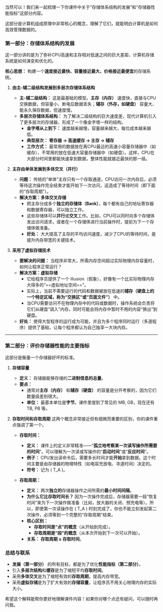 当然可以！我们来一起梳理一下你课件中关于“存储体系结构的发展”和“存储器性能指标”这部分内容。

这部分是计算机组成原理中非常核心的概念，理解了它们，就能明白计算机是如何高效管理数据的。

### 第一部分：存储体系结构的发展

这一部分讲的是为了弥补CPU高速和主存相对低速之间的巨大差距，计算机存储系统是如何演变和优化的。

**核心思想：** 构建一个**速度接近最快、容量接近最大、价格接近最便宜**的存储系统。

1.  **由主-辅二级结构发展到多层次存储体系结构**
    *   **主-辅二级结构：** 这是最基础的模型。**主存（内存）** 速度快，直接与CPU交换数据，但容量小、断电后数据丢失；**辅存（外存，如硬盘）** 容量大、能永久保存数据，但速度慢。
    *   **多层次存储体系结构：** 为了解决二级结构的巨大速度差，现代计算机引入了更多层次的存储器，形成了一个像金字塔一样的结构。
        *   **金字塔从上到下：** 速度越来越慢，容量越来越大，每位成本越来越低。
        *   **典型层次：** **寄存器 → 高速缓存 → 主存 → 辅存**
        *   **工作方式：** 最常用的数据放在离CPU最近的高速小容量存储器中（如缓存），不常用的放在低速大容量存储器中（如硬盘）。这样，CPU在大部分时间里都能快速拿到数据，整体性能就接近最快的那一级。

2.  **主存由单体发展到多体交叉（并行）**
    *   **问题：** 传统的“单体”主存只有一个存取通道，CPU访问一次内存后，必须等待这次操作完全结束才能开始下一次访问，这造成了等待时间（即下面的“存取周期”）。
    *   **解决方案：多体交叉存储**
        *   把主存分成多个**独立的存储体（Bank）**，每个都有自己的地址寄存器和数据寄存器，可以独立工作。
        *   这些存储体可以**并行**或**交叉**工作。比如，CPU可以同时向多个存储体发出访问请求，或者在一个存储体进行当前操作时，提前为下一个存储体做准备。
        *   **好处：** 大大提高了主存的平均访问速度，减少了CPU的等待时间，是提升内存带宽的关键技术。

3.  **采用了虚拟存储技术**
    *   **要解决的问题：** 当程序非常大，所需内存空间超过实际物理内存容量时，如何让程序正常运行？
    *   **解决方案：虚拟存储**
        *   它给程序员提供了一个 illusion（假象），好像有一个比实际物理内存大得多的“==虚拟地址空间==”。
        *   实际上，当前不需要运行的代码和数据被放在低速的**辅存（硬盘上的一个特定区域，称为“交换区”或“页面文件”）** 中。
        *   当CPU需要访问不在物理内存中的代码或数据时，操作系统会负责将它们从硬盘“调入”内存，同时可能会将内存中暂时不用的内容“换出”到硬盘。
    *   **好处：** 使得大型程序的运行成为可能，并且为多个程序同时运行（多道程序）提供了基础，让每个程序都认为自己独享一大块内存。

---

### 第二部分：评价存储器性能的主要指标

这部分是衡量一个存储器好坏的标准。

1.  **存储容量**
    *   **定义：** 存储器能够存储的**二进制信息的总量**。
    *   **要点：**
        *   通常对**主存（内存）** 和**辅存（硬盘）** 的容量是分开考察的，因为它们数量级差别很大。
        *   **单位：** 最基本单位是**字节**。课件里提到了常见的 MB, GB，现在还有 TB, PB 等。

2.  **存取时间和存取周期**
    这两个概念非常接近但有细微而重要的区别，你的课件重点强调了第一个。

    *   **存取时间：**
        *   **定义：** 课件上的定义非常精准——“**孤立地考察某一次读写操作所需要的时间**”。可以理解为一次读或写操作的“**启动时间**”或“**反应时间**”。
        *   **例子：** CPU发出读命令后，需要多长时间才能**开始**拿到数据。这个时间主要是由存储器的物理特性（如电容充放电、寻道时间）决定的。
        *   **符号：** 记为 \( T_A \)。

    *   **存取周期：**
        *   **定义：** 两次**独立的**存储器操作之间所需的**最小时间间隔**。
        *   **为什么它比存取时间长？** 因为一次操作完成后，存储器需要一段“恢复时间”来为下一次操作做准备（比如，放大器的关闭、预充电等）。所以，即使第一次读操作在 \( T_A \) 时刻完成了，你也不能立刻发起第二次操作，必须等到一个完整的“存取周期”结束。
        *   **核心区别：**
            *   **存取时间是“点”的概念**（从开始到完成）。
            *   **存取周期是“段”的概念**（从本次开始到下一次可以开始）。
        *   **关系：** **存取周期 ≥ 存取时间**。

### 总结与联系

*   **发展（第一部分）** 的所有目标，都是为了优化**性能指标（第二部分）**。
*   引入**多层次结构**和**缓存**是为了缩短平均**存取时间**。
*   采用**多体交叉**是为了缩短有效的**存取周期**，提高内存带宽。
*   采用**虚拟存储**是为了扩大有效的**存储容量**，让程序员不用关心物理内存的实际大小。

希望这个解释能帮你更好地理解课件内容！如果你对哪个点还有疑问，可以随时再问我。